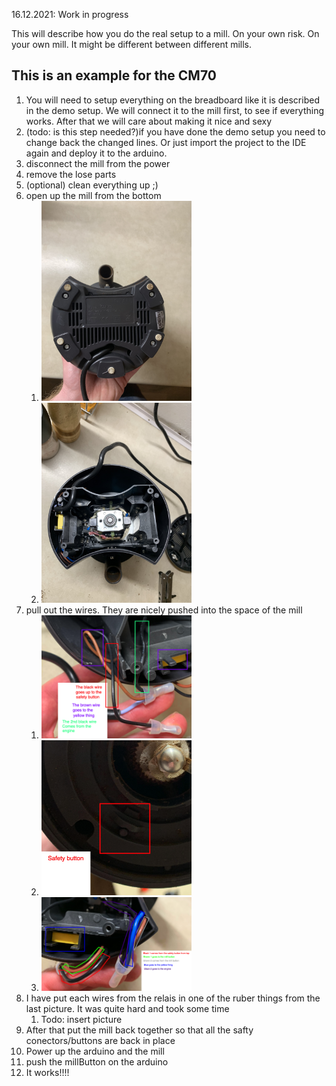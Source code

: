 16.12.2021: Work in progress

This will describe how you do the real setup to a mill. On your own risk. On your own mill.
It might be different between different mills.

## This is an example for the CM70

1. You will need to setup everything on the breadboard like it is described in the demo setup. We will connect it to the mill first, to see if everything works. After that we will care about making it nice and sexy
2. (todo: is this step needed?)if you have done the demo setup you need to change back the changed lines. Or just import the project to the IDE again and deploy it to the arduino.
3. disconnect the mill from the power
4. remove the lose parts
5. (optional) clean everything up ;)
6. open up the mill from the bottom
   1. <img src="./pictures/CM70_bottom.jpeg" width="240">
   2. <img src="./pictures/CM70_open.jpg" width="240">
7. pull out the wires. They are nicely pushed into the space of the mill
   1. <img src="./pictures/Wires_1.png" width="240">
   2. <img src="./pictures/Safety button.png" width="240">
   3. <img src="./pictures/Wires_2.png" width="240">
8. I have put each wires from the relais in one of the ruber things from the last picture. It was quite hard and took some time
   1. Todo: insert picture
1. After that put the mill back together so that all the safty conectors/buttons are back in place
2. Power up the arduino and the mill
3. push the millButton on the arduino
4. It works!!!!
